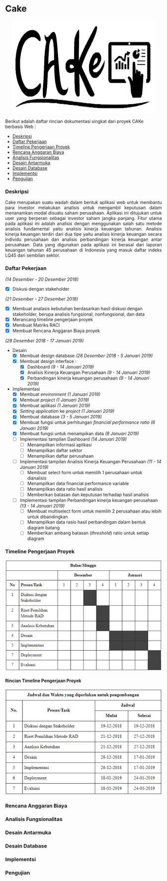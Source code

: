 # Cake

<p align="center">
  <img width="460" height="300" src="https://github.com/SMTI-08/cake-web-app/blob/master/static/image/cake.png">
</p>

Berikut adalah daftar rincian dokumentasi singkat dari proyek CAKe berbasis Web :
- <a href=#description>Deskripsi</a></li>
- <a href=#todo>Daftar Pekerjaan</a></li>
- <a href=#project_timeline>Timeline Pengerjaan Proyek</a></li>
- <a href=#budget_plan>Rencana Anggaran Biaya</a></li>
- <a href=#functional_analysis>Analisis Fungsionalitas</a></li>
- <a href=#interface_design>Desain Antarmuka</a></li>
- <a href=#database_design>Desain Database</a></li>
- <a href=#implementation>Implementsi</a></li>
- <a href=#testing>Pengujian</a></li> 

<h3 id="description">Deskripsi</h3>
<p align="justify">Cake merupakan suatu wadah dalam bentuk aplikasi web untuk membantu para investor melakukan analisis untuk mengambil keputusan dalam menanamkan modal disuatu saham perusahaan. Aplikasi ini ditujukan untuk user yang berperan sebagai investor saham jangka panjang. Fitur utama pada aplikasi ini adalah analisis dengan menggunakan salah satu metode analisis fundamental yaitu analisis kinerja keuangan tahunan. Analisis kinerja keuangan terdiri dari dua tipe yaitu analisis kinerja keuangan secara individu perusahaan dan analisis perbandingan kinerja keuangan antar perusahaan. Data yang digunakan pada aplikasi ini berasal dari laporan keuangan tahunan 45 perusahaan di Indonesia yang masuk daftar indeks LQ45 dari sembilan sektor.</p>

<h3 id="todo">Daftar Pekerjaan</h3>

*(14 Desember - 20 Desember 2018)*
- [x] Diskusi dengan stakeholder

*(21 Desember - 27 Desember 2018)*
- [x] Membuat analasis kebutuhan berdasarkan hasil diskusi dengan stakeholder, berupa analisis fungsional, nonfungsional, dan data
- [x] Merancang timeline pengerjaan proyek
- [x] Membuat Matriks RACI
- [x] Membuat Rencana Anggaran Biaya proyek

*(28 Desember 2018 - 17 Januari 2019)*
- Desain
  - [x] Membuat design database *(28 Desember 2018 - 5 Januari 2019)*
  - [x] Membuat design interface :
    - [x] Dashboard *(9 - 14 Januari 2019)*
    - [x] Analisis Kinerja Keuangan Perusahaan *(9 - 14 Januari 2019)*
    - [x] Perbandingan kinerja keuangan perusahaan *(9 - 14 Januari 2019)*

- Implementasi
  - [x] Membuat *environment (1 Januari 2019)* 
  - [x] Membuat *project (1 Januari 2019)*
  - [x] Membuat aplikasi *(1 Januari 2019)*
  - [x] *Setting application* ke *project (1 Januari 2019)*
  - [x] Membuat database *(3 - 5 Januari 2019)*
  - [x] Membuat fungsi untuk perhitungan *financial performance ratio (6 Januari 2019)*
  - [x] Membuat fungsi untuk menampikan data *(8 Januari 2019)*
  - [ ] Implementasi tampilan Dashboard *(14 Januari 2019)*
    - [ ] Menampilkan informasi aplikasi
    - [ ] Menampilkan daftar sektor
    - [ ] Menampilkan daftar perusahaan
  - [ ] Implementasi tampilan Analisis Kinerja Keuangan Perusahaan *(11 - 14 Januari 2019)*
    - [ ] Membuat select form untuk memilih 1 perusahaan untuk dianalisis
    - [ ] Menampilkan data financial performance variable
    - [ ] Menampilkan data ratio hasil analisis
    - [ ] Memberikan batasan dan keputusan terhadap hasil analisis
  - [ ] Implementasi tampilan Perbandingan kinerja keuangan perusahaan *(13 - 14 Januari 2019)*
    - [ ] Membuat multiselect form untuk memilih 2 perusahaan atau lebih untuk dibandingkan
    - [ ] Menampilkan data rasio hasil perbandingan dalam bentuk diagram batang
    - [ ] Memberikan ambang batasan (*threshold*) ratio untuk setiap diagram

<h3 id="project_timeline">Timeline Pengerjaan Proyek</h3>
<p align="center">
  <img src="https://github.com/SMTI-08/cake-web-app/blob/master/static/image/timeline cake.JPG">
</p>

<h4>Rincian Timeline Pengerjaan Proyek</h4>
<p align="center">
  <img src="https://github.com/SMTI-08/cake-web-app/blob/master/static/image/rincian kegiatan.JPG">
</p>

<h3 id="budget_plan">Rencana Anggaran Biaya</h3>
<h3 id="functional_analysis">Analisis Fungsionalitas</h3>
<h3 id="interface_design">Desain Antarmuka</h3>
<h3 id="database_design">Desain Database</h3>
<h3 id="implementation">Implementsi</h3>
<h3 id="testing">Pengujian</h3>
